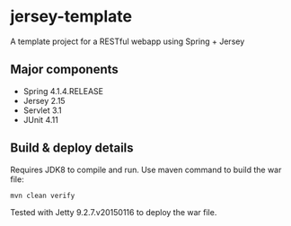 jersey-template
===============

A template project for a RESTful webapp using Spring + Jersey


Major components
----------------
- Spring 4.1.4.RELEASE
- Jersey 2.15
- Servlet 3.1
- JUnit 4.11


Build & deploy details
----------------------
Requires JDK8 to compile and run. Use maven command to build the war file:
```
mvn clean verify
```

Tested with Jetty 9.2.7.v20150116 to deploy the war file.
